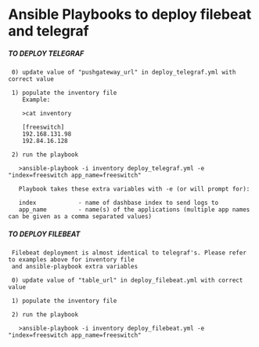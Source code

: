 # Ansible Playbooks to deploy filebeat and telegraf

##### TO DEPLOY TELEGRAF #####

     0) update value of "pushgateway_url" in deploy_telegraf.yml with correct value

     1) populate the inventory file
        Example:

        >cat inventory
        
        [freeswitch]
        192.168.131.98
        192.84.16.128

     2) run the playbook

       >ansible-playbook -i inventory deploy_telegraf.yml -e "index=freeswitch app_name=freeswitch"

       Playbook takes these extra variables with -e (or will prompt for): 

       index            - name of dashbase index to send logs to 
       app_name         - name(s) of the applications (multiple app names can be given as a comma separated values)
 

##### TO DEPLOY FILEBEAT #####

     Filebeat deployment is almost identical to telegraf's. Please refer to examples above for inventory file
     and ansible-playbook extra variables

     0) update value of "table_url" in deploy_filebeat.yml with correct value

     1) populate the inventory file

     2) run the playbook

       >ansible-playbook -i inventory deploy_filebeat.yml -e "index=freeswitch app_name=freeswitch"
